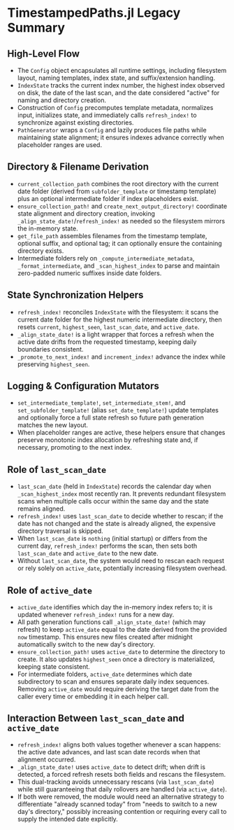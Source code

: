 # TimestampedPaths.jl Legacy Summary

## High-Level Flow
- The `Config` object encapsulates all runtime settings, including filesystem layout, naming templates, index state, and suffix/extension handling.
- `IndexState` tracks the current index number, the highest index observed on disk, the date of the last scan, and the date considered "active" for naming and directory creation.
- Construction of `Config` precomputes template metadata, normalizes input, initializes state, and immediately calls `refresh_index!` to synchronize against existing directories.
- `PathGenerator` wraps a `Config` and lazily produces file paths while maintaining state alignment; it ensures indexes advance correctly when placeholder ranges are used.

## Directory & Filename Derivation
- `current_collection_path` combines the root directory with the current date folder (derived from `subfolder_template` or timestamp template) plus an optional intermediate folder if index placeholders exist.
- `ensure_collection_path!` and `create_next_output_directory!` coordinate state alignment and directory creation, invoking `_align_state_date!`/`refresh_index!` as needed so the filesystem mirrors the in-memory state.
- `get_file_path` assembles filenames from the timestamp template, optional suffix, and optional tag; it can optionally ensure the containing directory exists.
- Intermediate folders rely on `_compute_intermediate_metadata`, `_format_intermediate`, and `_scan_highest_index` to parse and maintain zero-padded numeric suffixes inside date folders.

## State Synchronization Helpers
- `refresh_index!` reconciles `IndexState` with the filesystem: it scans the current date folder for the highest numeric intermediate directory, then resets `current`, `highest_seen`, `last_scan_date`, and `active_date`.
- `_align_state_date!` is a light wrapper that forces a refresh when the active date drifts from the requested timestamp, keeping daily boundaries consistent.
- `_promote_to_next_index!` and `increment_index!` advance the index while preserving `highest_seen`.

## Logging & Configuration Mutators
- `set_intermediate_template!`, `set_intermediate_stem!`, and `set_subfolder_template!` (alias `set_date_template!`) update templates and optionally force a full state refresh so future path generation matches the new layout.
- When placeholder ranges are active, these helpers ensure that changes preserve monotonic index allocation by refreshing state and, if necessary, promoting to the next index.

## Role of `last_scan_date`
- `last_scan_date` (held in `IndexState`) records the calendar day when `_scan_highest_index` most recently ran. It prevents redundant filesystem scans when multiple calls occur within the same day and the state remains aligned.
- `refresh_index!` uses `last_scan_date` to decide whether to rescan; if the date has not changed and the state is already aligned, the expensive directory traversal is skipped.
- When `last_scan_date` is `nothing` (initial startup) or differs from the current day, `refresh_index!` performs the scan, then sets both `last_scan_date` and `active_date` to the new date.
- Without `last_scan_date`, the system would need to rescan each request or rely solely on `active_date`, potentially increasing filesystem overhead.

## Role of `active_date`
- `active_date` identifies which day the in-memory index refers to; it is updated whenever `refresh_index!` runs for a new day.
- All path generation functions call `_align_state_date!` (which may refresh) to keep `active_date` equal to the date derived from the provided `now` timestamp. This ensures new files created after midnight automatically switch to the new day's directory.
- `ensure_collection_path!` uses `active_date` to determine the directory to create. It also updates `highest_seen` once a directory is materialized, keeping state consistent.
- For intermediate folders, `active_date` determines which date subdirectory to scan and ensures separate daily index sequences. Removing `active_date` would require deriving the target date from the caller every time or embedding it in each helper call.

## Interaction Between `last_scan_date` and `active_date`
- `refresh_index!` aligns both values together whenever a scan happens: the active date advances, and last scan date records when that alignment occurred.
- `_align_state_date!` uses `active_date` to detect drift; when drift is detected, a forced refresh resets both fields and rescans the filesystem.
- This dual-tracking avoids unnecessary rescans (via `last_scan_date`) while still guaranteeing that daily rollovers are handled (via `active_date`).
- If both were removed, the module would need an alternative strategy to differentiate "already scanned today" from "needs to switch to a new day's directory," possibly increasing contention or requiring every call to supply the intended date explicitly.

